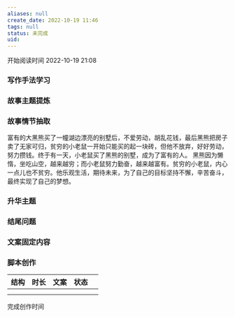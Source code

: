 ```yaml
---
aliases: null
create_date: 2022-10-19 11:46 
tags: null
status: 未完成  
uid: 
---
```





开始阅读时间 2022-10-19  21:08

### 写作手法学习


### 故事主题提炼


### 故事情节抽取
富有的大黑熊买了一幢湖边漂亮的别墅后，不爱劳动，胡乱花钱，最后黑熊把房子卖了无家可归，贫穷的小老鼠一开始只能买的起一块砖，但他不放弃，好好劳动，努力攒钱。终于有一天，小老鼠买了黑熊的别墅，成为了富有的人。
黑熊因为懒惰，坐吃山空，越来越穷；而小老鼠努力勤奋，越来越富有。贫穷的小老鼠，内心一点儿也不贫穷。他乐观生活，期待未来，为了自己的目标坚持不懈，辛苦奋斗，最终实现了自己的梦想。


### 升华主题

### 结尾问题

### 文案固定内容


### 脚本创作

| 结构 | 时长 | 文案 | 状态 |     |
| ---- | ---- | ---- | ---- | --- |
|      |      |      |      |     |
|      |      |      |      |     |

完成创作时间  